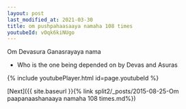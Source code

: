 ```yaml
---
layout: post
last_modified_at: 2021-03-30
title: om pushpahaasaaya namaha 108 times
youtubeId: vOqk6kiNUgo
---
```

 
 
Om Devasura Ganasrayaya nama 
 
 -  Who is the one being depended on by Devas and Asuras 
 
  
 
  
 
 
 
 
 
 


{% include youtubePlayer.html id=page.youtubeId %}
 
[Next]({{ site.baseurl }}{% link  split2/_posts/2015-08-25-Om paapanaashanaaya namaha 108 times.md%})
 
